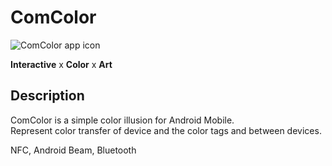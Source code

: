ComColor
===

![ComColor app icon](https://raw.githubusercontent.com/elzup/ComColor/master/app/src/main/res/drawable-xxxhdpi/ic_launcher_comcolor.png) 

**Interactive** x **Color** x **Art**
 
## Description

ComColor is a simple color illusion for Android Mobile.  
Represent color transfer of device and the color tags and between devices.  


NFC, Android Beam, Bluetooth
